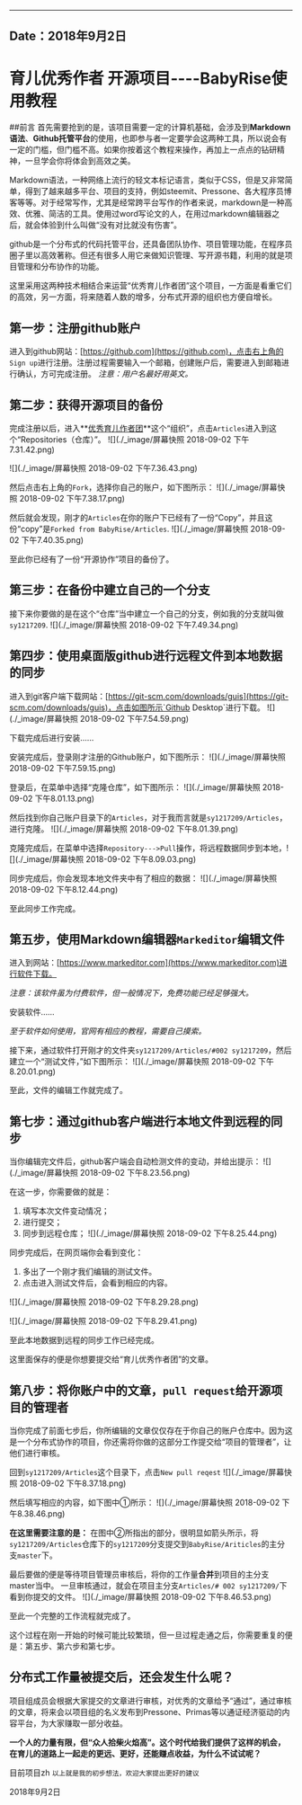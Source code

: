 
---
Date：2018年9月2日
---

# 育儿优秀作者 开源项目----BabyRise使用教程

##前言
首先需要抢到的是，该项目需要一定的计算机基础，会涉及到**Markdown语法**、**Github托管平台**的使用，也即参与者一定要学会这两种工具，所以说会有一定的门槛，但门槛不高。如果你按着这个教程来操作，再加上一点点的钻研精神，一旦学会你将体会到高效之美。

Markdown语法，一种网络上流行的轻文本标记语言，类似于CSS，但是又非常简单，得到了越来越多平台、项目的支持，例如steemit、Pressone、各大程序员博客等等。对于经常写作，尤其是经常跨平台写作的作者来说，markdown是一种高效、优雅、简洁的工具。使用过word写论文的人，在用过markdown编辑器之后，就会体验到什么叫做“没有对比就没有伤害”。

github是一个分布式的代码托管平台，还具备团队协作、项目管理功能，在程序员圈子里以高效著称。但还有很多人用它来做知识管理、写开源书籍，利用的就是项目管理和分布协作的功能。

这里采用这两种技术相结合来运营“优秀育儿作者团”这个项目，一方面是看重它们的高效，另一方面，将来随着人数的增多，分布式开源的组织也方便自增长。

## 第一步：注册github账户
进入到github网站：[https://github.com](https://github.com)，点击右上角的 `Sign up`进行注册。注册过程需要输入一个邮箱，创建账户后，需要进入到邮箱进行确认，方可完成注册。
*注意：用户名最好用英文。*

## 第二步：获得开源项目的备份
完成注册以后，进入**[优秀育儿作者团](https://github.com/BabyRise)**这个“组织”，点击`Articles`进入到这个“Repositories（仓库）”。
![](./_image/屏幕快照 2018-09-02 下午7.31.42.png)

![](./_image/屏幕快照 2018-09-02 下午7.36.43.png)

然后点击右上角的`Fork`，选择你自己的账户，如下图所示：
![](./_image/屏幕快照 2018-09-02 下午7.38.17.png)

然后就会发现，刚才的`Articles`在你的账户下已经有了一份“Copy”，并且这份“copy”是`Forked from BabyRise/Articles`.
![](./_image/屏幕快照 2018-09-02 下午7.40.35.png)

至此你已经有了一份“开源协作”项目的备份了。
## 第三步：在备份中建立自己的一个分支
接下来你要做的是在这个“仓库”当中建立一个自己的分支，例如我的分支就叫做`sy1217209`.
![](./_image/屏幕快照 2018-09-02 下午7.49.34.png)

## 第四步：使用桌面版github进行远程文件到本地数据的同步

进入到git客户端下载网站：[https://git-scm.com/downloads/guis](https://git-scm.com/downloads/guis)，点击如图所示`Github Desktop`进行下载。
![](./_image/屏幕快照 2018-09-02 下午7.54.59.png)

下载完成后进行安装……

安装完成后，登录刚才注册的Github账户，如下图所示：
![](./_image/屏幕快照 2018-09-02 下午7.59.15.png)

登录后，在菜单中选择“克隆仓库”，如下图所示：
![](./_image/屏幕快照 2018-09-02 下午8.01.13.png)

然后找到你自己账户目录下的`Articles`，对于我而言就是`sy1217209/Articles`，进行克隆。
![](./_image/屏幕快照 2018-09-02 下午8.01.39.png)

克隆完成后，在菜单中选择`Repository--->Pull`操作，将远程数据同步到本地，![](./_image/屏幕快照 2018-09-02 下午8.09.03.png)

同步完成后，你会发现本地文件夹中有了相应的数据：
![](./_image/屏幕快照 2018-09-02 下午8.12.44.png)

至此同步工作完成。

## 第五步，使用Markdown编辑器`Markeditor`编辑文件
进入到网站：[https://www.markeditor.com](https://www.markeditor.com)进行软件下载。

*注意：该软件虽为付费软件，但一般情况下，免费功能已经足够强大。*

安装软件……

*至于软件如何使用，官网有相应的教程，需要自己摸索。*

接下来，通过软件打开刚才的文件夹`sy1217209/Articles/#002 sy1217209`，然后建立一个“测试文件，”如下图所示：
![](./_image/屏幕快照 2018-09-02 下午8.20.01.png)

至此，文件的编辑工作就完成了。

## 第七步：通过github客户端进行本地文件到远程的同步
当你编辑完文件后，github客户端会自动检测文件的变动，并给出提示：
![](./_image/屏幕快照 2018-09-02 下午8.23.56.png)

在这一步，你需要做的就是：
1. 填写本次文件变动情况；
2. 进行提交；
3. 同步到远程仓库；
![](./_image/屏幕快照 2018-09-02 下午8.25.44.png)

同步完成后，在网页端你会看到变化：
1. 多出了一个刚才我们编辑的测试文件。
2. 点击进入测试文件后，会看到相应的内容。

![](./_image/屏幕快照 2018-09-02 下午8.29.28.png)

![](./_image/屏幕快照 2018-09-02 下午8.29.41.png)

至此本地数据到远程的同步工作已经完成。

这里面保存的便是你想要提交给“育儿优秀作者团”的文章。

## 第八步：将你账户中的文章，`pull request`给开源项目的管理者

当你完成了前面七步后，你所编辑的文章仅仅存在于你自己的账户仓库中。因为这是一个分布式协作的项目，你还需将你做的这部分工作提交给“项目的管理者”，让他们进行审核。

回到`sy1217209/Articles`这个目录下，点击`New pull reqest`
![](./_image/屏幕快照 2018-09-02 下午8.37.18.png)

然后填写相应的内容，如下图中①所示：
![](./_image/屏幕快照 2018-09-02 下午8.38.46.png)

**在这里需要注意的是：**
在图中②所指出的部分，很明显如箭头所示，将`sy1217209/Articles`仓库下的`sy1217209`分支提交到`BabyRise/Ariticles`的主分支`master`下。

最后要做的便是等待项目管理员审核后，将你的工作量**合并**到项目的主分支master当中。
一旦审核通过，就会在项目主分支`Articles/# 002 sy1217209/`下看到你提交的文件。
![](./_image/屏幕快照 2018-09-02 下午8.46.53.png)

至此一个完整的工作流程就完成了。

这个过程在刚一开始的时候可能比较繁琐，但一旦过程走通之后，你需要重复的便是：第五步、第六步和第七步。

## 分布式工作量被提交后，还会发生什么呢？

项目组成员会根据大家提交的文章进行审核，对优秀的文章给予“通过”，通过审核的文章，将来会以项目组的名义发布到Pressone、Primas等以通证经济驱动的内容平台，为大家赚取一部分收益。

**一个人的力量有限，但“众人拾柴火焰高”。这个时代给我们提供了这样的机会，在育儿的道路上一起走的更远、更好，还能赚点收益，为什么不试试呢？**

目前项目zh
`以上就是我的初步想法，欢迎大家提出更好的建议`

2018年9月2日